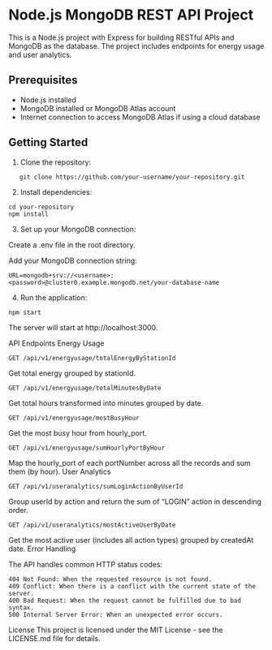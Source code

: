# Node.js MongoDB REST API Project

This is a Node.js project with Express for building RESTful APIs and MongoDB as the database. The project includes endpoints for energy usage and user analytics.

## Prerequisites

- Node.js installed
- MongoDB installed or MongoDB Atlas account
- Internet connection to access MongoDB Atlas if using a cloud database

## Getting Started

1. Clone the repository:

```
   git clone https://github.com/your-username/your-repository.git
```

2. Install dependencies:

```
cd your-repository
npm install
```

3. Set up your MongoDB connection:

Create a .env file in the root directory.

Add your MongoDB connection string:
```
URL=mongodb+srv://<username>:<password>@cluster0.example.mongodb.net/your-database-name
```

4. Run the application:
```
npm start
```

The server will start at http://localhost:3000.

API Endpoints
Energy Usage
```
GET /api/v1/energyusage/totalEnergyByStationId
```

Get total energy grouped by stationId.
```
GET /api/v1/energyusage/totalMinutesByDate
```

Get total hours transformed into minutes grouped by date.
```
GET /api/v1/energyusage/mostBusyHour
```

Get the most busy hour from hourly_port.
```
GET /api/v1/energyusage/sumHourlyPortByHour
```

Map the hourly_port of each portNumber across all the records and sum them (by hour).
User Analytics
```
GET /api/v1/useranalytics/sumLoginActionByUserId
```

Group userId by action and return the sum of “LOGIN” action in descending order.
```
GET /api/v1/useranalytics/mostActiveUserByDate
```

Get the most active user (includes all action types) grouped by createdAt date.
Error Handling

The API handles common HTTP status codes:
```
404 Not Found: When the requested resource is not found.
409 Conflict: When there is a conflict with the current state of the server.
400 Bad Request: When the request cannot be fulfilled due to bad syntax.
500 Internal Server Error: When an unexpected error occurs.
```

License
This project is licensed under the MIT License - see the LICENSE.md file for details.
